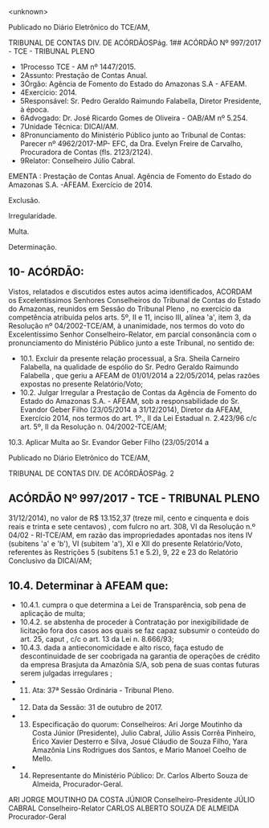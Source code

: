 &lt;unknown&gt;

Publicado  no  Diário Eletrônico do TCE/AM,

TRIBUNAL DE CONTAS DIV. DE ACÓRDÃOSPág. 1## ACÓRDÃO Nº 997/2017 - TCE - TRIBUNAL PLENO

- 1Processo TCE - AM nº 1447/2015.
- 2Assunto: Prestação de Contas Anual.
- 3Órgão: Agência de Fomento do Estado do Amazonas S.A - AFEAM.
- 4Exercício: 2014.
- 5Responsável: Sr. Pedro Geraldo Raimundo Falabella, Diretor Presidente, à época.
- 6Advogado: Dr. José Ricardo Gomes de Oliveira - OAB/AM nº 5.254.
- 7Unidade Técnica: DICAI/AM.
- 8Pronunciamento do Ministério Público junto ao Tribunal de Contas: Parecer nº 4962/2017-MP- EFC, da Dra. Evelyn Freire de Carvalho, Procuradora de Contas (fls. 2123/2124).
- 9Relator: Conselheiro Júlio Cabral.

EMENTA : Prestação de Contas Anual. Agência de Fomento do Estado do Amazonas  S.A. -AFEAM.  Exercício de 2014.

Exclusão.

Irregularidade.

Multa.

Determinação.

## 10- ACÓRDÃO:

Vistos,  relatados  e  discutidos  estes  autos  acima  identificados, ACORDAM os Excelentíssimos Senhores Conselheiros do Tribunal de Contas do Estado do Amazonas, reunidos em Sessão do Tribunal Pleno , no exercício da competência atribuída pelos arts. 5º, II e 11, inciso III, alínea 'a', item 3, da Resolução  nº  04/2002-TCE/AM, à unanimidade, nos  termos  do  voto  do  Excelentíssimo  Senhor  Conselheiro-Relator, em parcial consonância com o pronunciamento do Ministério Público junto a este Tribunal, no sentido de:

- 10.1.  Excluir da  presente  relação  processual,  a Sra.  Sheila  Carneiro Falabella, na qualidade de espólio do Sr. Pedro Geraldo Raimundo Falabella ,  que  geriu  a  AFEAM  de  01/01/2014  a  22/05/2014,  pelas razões expostas no presente Relatório/Voto;
- 10.2.  Julgar Irregular a Prestação de Contas da Agência de Fomento do Estado do  Amazonas S.A. -  AFEAM, sob a responsabilidade do Sr. Evandor Geber Filho (23/05/2014 a 31/12/2014), Diretor da AFEAM, Exercício 2014, nos termos do art. 1º., II da Lei Estadual n. 2.423/96 c/c art. 5º, II da Resolução n. 04/2002-TCE/AM;

10.3.  Aplicar Multa ao Sr. Evandor Geber Filho (23/05/2014 a

Publicado  no  Diário Eletrônico do TCE/AM,

TRIBUNAL DE CONTAS DIV. DE ACÓRDÃOSPág. 2

## ACÓRDÃO Nº 997/2017 - TCE - TRIBUNAL PLENO

31/12/2014), no valor de R$ 13.152,37 (treze mil, cento e cinquenta e dois reais e trinta e sete centavos) , com fulcro no art. 308, VI da Resolução  n.º  04/02  -  RI-TCE/AM,  em  razão  das  impropriedades apontadas nos itens IV (subitens 'a' e 'b'), VI (subitem 'a'), XI e XII do presente  Relatório/Voto,  referentes  às  Restrições  5  (subitens  5.1  e 5.2), 9, 22 e 23 do Relatório Conclusivo da DICAI/AM;

## 10.4.  Determinar à AFEAM que:

- 10.4.1. cumpra  o  que  determina  a  Lei  de  Transparência, sob pena de aplicação de multa;
- 10.4.2. se abstenha de proceder à Contratação por inexigibilidade de licitação fora dos casos aos quais se faz capaz subsumir o conteúdo do art. 25, caput , c/c o art. 13 da Lei n. 8.666/93;
- 10.4.3. dada a antieconomicidade e alto risco, faça estudo de descontinuidade  de  ser  coobrigada  na  garantia de operações de crédito da empresa Brasjuta da Amazônia S/A, sob pena de suas contas futuras serem julgadas irregulares ;
- 11. Ata: 37ª Sessão Ordinária - Tribunal Pleno.
- 12. Data da Sessão: 31 de outubro de 2017.
- 13. Especificação  do  quorum: Conselheiros: Ari  Jorge  Moutinho  da  Costa  Júnior (Presidente),  Julio  Cabral,  Júlio  Assis  Corrêa  Pinheiro,  Érico  Xavier  Desterro  e Silva, Josué Cláudio de Souza Filho, Yara Amazônia Lins Rodrigues dos Santos, e Mario Manoel Coelho de Mello.
- 14. Representante  do  Ministério  Público: Dr. Carlos  Alberto  Souza  de  Almeida, Procurador-Geral.

ARI JORGE MOUTINHO DA COSTA JÚNIOR Conselheiro-Presidente JÚLIO CABRAL Conselheiro-Relator CARLOS ALBERTO SOUZA DE ALMEIDA Procurador-Geral